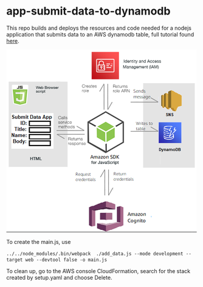 # app-submit-data-to-dynamodb

This repo builds and deploys the resources and code needed for a nodejs application that submits data to an AWS dynamodb table, full tutorial found [here](https://docs.aws.amazon.com/sdk-for-javascript/v3/developer-guide/cross-service-example-submitting-data.html).

![Repo Logo](tests/repo-logo.png)

To create the main.js, use

    ../../node_modules/.bin/webpack  ./add_data.js --mode development --target web --devtool false -o main.js

To clean up, go to the AWS console CloudFormation, search for the stack created by setup.yaml and choose Delete.
